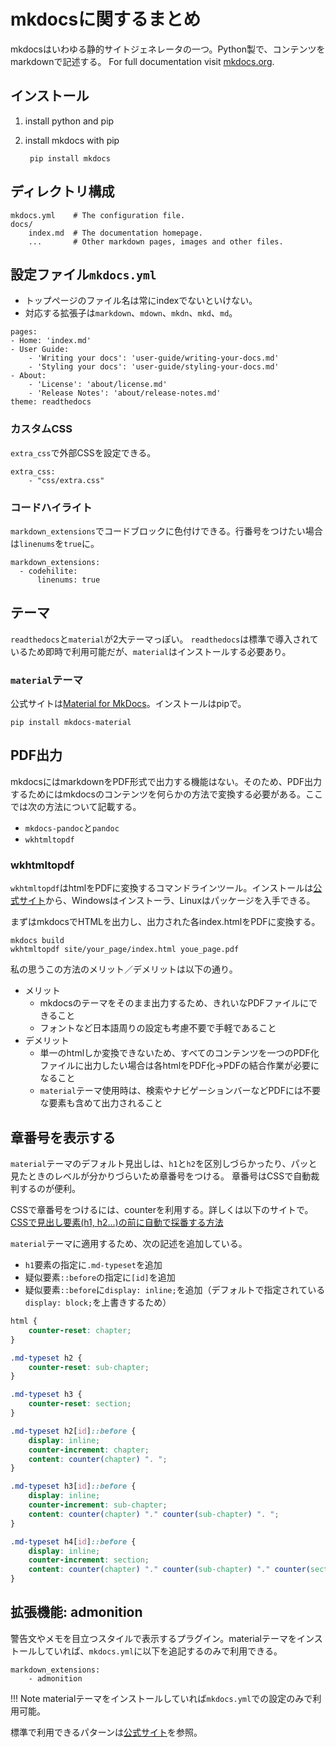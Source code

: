 # mkdocsに関するまとめ

mkdocsはいわゆる静的サイトジェネレータの一つ。Python製で、コンテンツをmarkdownで記述する。
For full documentation visit [mkdocs.org](http://mkdocs.org).

## インストール

1. install python and pip
2. install mkdocs with pip

        pip install mkdocs

## ディレクトリ構成

    mkdocs.yml    # The configuration file.
    docs/
        index.md  # The documentation homepage.
        ...       # Other markdown pages, images and other files.

## 設定ファイル`mkdocs.yml`

* トップページのファイル名は常にindexでないといけない。
* 対応する拡張子は`markdown`、`mdown`、`mkdn`、`mkd`、`md`。

```
pages:
- Home: 'index.md'
- User Guide:
    - 'Writing your docs': 'user-guide/writing-your-docs.md'
    - 'Styling your docs': 'user-guide/styling-your-docs.md'
- About:
    - 'License': 'about/license.md'
    - 'Release Notes': 'about/release-notes.md'
theme: readthedocs
```

### カスタムCSS

`extra_css`で外部CSSを設定できる。

    extra_css:
        - "css/extra.css"

### コードハイライト

`markdown_extensions`でコードブロックに色付けできる。行番号をつけたい場合は`linenums`を`true`に。

    markdown_extensions:
      - codehilite:
          linenums: true

## テーマ

`readthedocs`と`material`が2大テーマっぽい。
`readthedocs`は標準で導入されているため即時で利用可能だが、`material`はインストールする必要あり。


### `material`テーマ
公式サイトは[Material for MkDocs](https://squidfunk.github.io/mkdocs-material/)。インストールはpipで。

    pip install mkdocs-material



## PDF出力

mkdocsにはmarkdownをPDF形式で出力する機能はない。そのため、PDF出力するためにはmkdocsのコンテンツを何らかの方法で変換する必要がある。ここでは次の方法について記載する。

* `mkdocs-pandoc`と`pandoc`
* `wkhtmltopdf`

### wkhtmltopdf

`wkhtmltopdf`はhtmlをPDFに変換するコマンドラインツール。インストールは[公式サイト](https://wkhtmltopdf.org/)から、Windowsはインストーラ、Linuxはパッケージを入手できる。

まずはmkdocsでHTMLを出力し、出力された各index.htmlをPDFに変換する。

    mkdocs build
    wkhtmltopdf site/your_page/index.html youe_page.pdf

私の思うこの方法のメリット／デメリットは以下の通り。

* メリット
    * mkdocsのテーマをそのまま出力するため、きれいなPDFファイルにできること
    * フォントなど日本語周りの設定も考慮不要で手軽であること
* デメリット
    * 単一のhtmlしか変換できないため、すべてのコンテンツを一つのPDF化ファイルに出力したい場合は各htmlをPDF化→PDFの結合作業が必要になること
    * `material`テーマ使用時は、検索やナビゲーションバーなどPDFには不要な要素も含めて出力されること

## 章番号を表示する

`material`テーマのデフォルト見出しは、`h1`と`h2`を区別しづらかったり、パッと見たときのレベルが分かりづらいため章番号をつける。
章番号はCSSで自動裁判するのが便利。

CSSで章番号をつけるには、counterを利用する。詳しくは以下のサイトで。
[CSSで見出し要素(h1, h2...)の前に自動で採番する方法](https://qiita.com/itagakishintaro/items/437418f917cc31de10cd)

`material`テーマに適用するため、次の記述を追加している。

* `h1`要素の指定に`.md-typeset`を追加
* 疑似要素`::before`の指定に`[id]`を追加
* 疑似要素`::before`に`display: inline;`を追加（デフォルトで指定されている`display: block;`を上書きするため）

```css
html {
    counter-reset: chapter;
}

.md-typeset h2 {
    counter-reset: sub-chapter;
}

.md-typeset h3 {
    counter-reset: section;
}

.md-typeset h2[id]::before {
    display: inline;
    counter-increment: chapter;
    content: counter(chapter) ". ";
}

.md-typeset h3[id]::before {
    display: inline;
    counter-increment: sub-chapter;
    content: counter(chapter) "." counter(sub-chapter) ". ";
}

.md-typeset h4[id]::before {
    display: inline;
    counter-increment: section;
    content: counter(chapter) "." counter(sub-chapter) "." counter(section) ". ";
}
```

## 拡張機能: admonition

警告文やメモを目立つスタイルで表示するプラグイン。materialテーマをインストールしていれば、`mkdocs.yml`に以下を追記するのみで利用できる。

```
markdown_extensions:
    - admonition
```

!!! Note
    materialテーマをインストールしていれば`mkdocs.yml`での設定のみで利用可能。

標準で利用できるパターンは[公式サイト](https://squidfunk.github.io/mkdocs-material/extensions/admonition/)を参照。




